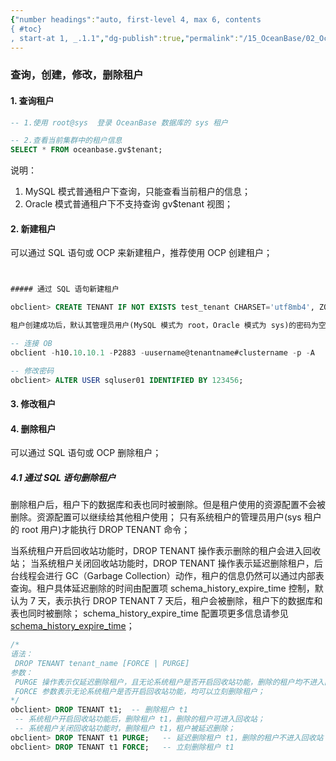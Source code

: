 ```yaml
---
{"number headings":"auto, first-level 4, max 6, contents
{ #toc}
, start-at 1, _.1.1","dg-publish":true,"permalink":"/15_OceanBase/02_OceanBase 基本操作/集群和多租户管理/租户管理/查询，创建，修改，删除租户/","dgPassFrontmatter":true}
---
```



### 查询，创建，修改，删除租户
#### 1. 查询租户
```sql
-- 1.使用 root@sys  登录 OceanBase 数据库的 sys 租户 

-- 2.查看当前集群中的租户信息
SELECT * FROM oceanbase.gv$tenant;
```
说明：
1. MySQL 模式普通租户下查询，只能查看当前租户的信息；
2. Oracle 模式普通租户下不支持查询 gv$tenant 视图；

#### 2. 新建租户
可以通过 SQL 语句或 OCP 来新建租户，推荐使用 OCP 创建租户；
```sql


##### 通过 SQL 语句新建租户

obclient> CREATE TENANT IF NOT EXISTS test_tenant CHARSET='utf8mb4', ZONE_LIST=('zone1','zone2','zone3'), PRIMARY_ZONE='zone1;zone2,zone3', RESOURCE_POOL_LIST=('pool1');

租户创建成功后，默认其管理员用户(MySQL 模式为 root，Oracle 模式为 sys)的密码为空，需要修改管理员用户的密码；

-- 连接 OB
obclient -h10.10.10.1 -P2883 -uusername@tenantname#clustername -p -A 

-- 修改密码
obclient> ALTER USER sqluser01 IDENTIFIED BY 123456;
```

#### 3. 修改租户



#### 4. 删除租户
可以通过 SQL 语句或 OCP 删除租户；

##### 4.1 通过 SQL 语句删除租户
删除租户后，租户下的数据库和表也同时被删除。但是租户使用的资源配置不会被删除。资源配置可以继续给其他租户使用；
只有系统租户的管理员用户(sys 租户的 root 用户)才能执行 DROP TENANT 命令；

当系统租户开启回收站功能时，DROP TENANT 操作表示删除的租户会进入回收站；
当系统租户关闭回收站功能时，DROP TENANT 操作表示延迟删除租户，后台线程会进行 GC（Garbage Collection）动作，租户的信息仍然可以通过内部表查询。租户具体延迟删除的时间由配置项 schema_history_expire_time 控制，默认为 7 天，表示执行 DROP TENANT 7 天后，租户会被删除，租户下的数据库和表也同时被删除；
schema_history_expire_time 配置项更多信息请参见 [schema_history_expire_time](https://www.oceanbase.com/docs/enterprise-oceanbase-database-cn-10000000000944401)；

```sql
/*
语法：
 DROP TENANT tenant_name [FORCE | PURGE]
参数：
 PURGE 操作表示仅延迟删除租户，且无论系统租户是否开启回收站功能，删除的租户均不进入回收站；
 FORCE 参数表示无论系统租户是否开启回收站功能，均可以立刻删除租户；
*/
obclient> DROP TENANT t1;  -- 删除租户 t1
 -- 系统租户开启回收站功能后，删除租户 t1，删除的租户可进入回收站；
 -- 系统租户关闭回收站功能时，删除租户 t1，租户被延迟删除；
obclient> DROP TENANT t1 PURGE;   -- 延迟删除租户 t1，删除的租户不进入回收站
obclient> DROP TENANT t1 FORCE;   -- 立刻删除租户 t1
```

##### 